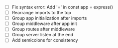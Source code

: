 - [ ] Fix syntax error: Add '=' in const app = express()
- [ ] Rearrange imports to the top
- [ ] Group app initialization after imports
- [ ] Group middleware after app init
- [ ] Group routes after middleware
- [ ] Group server listen at the end
- [ ] Add semicolons for consistency
